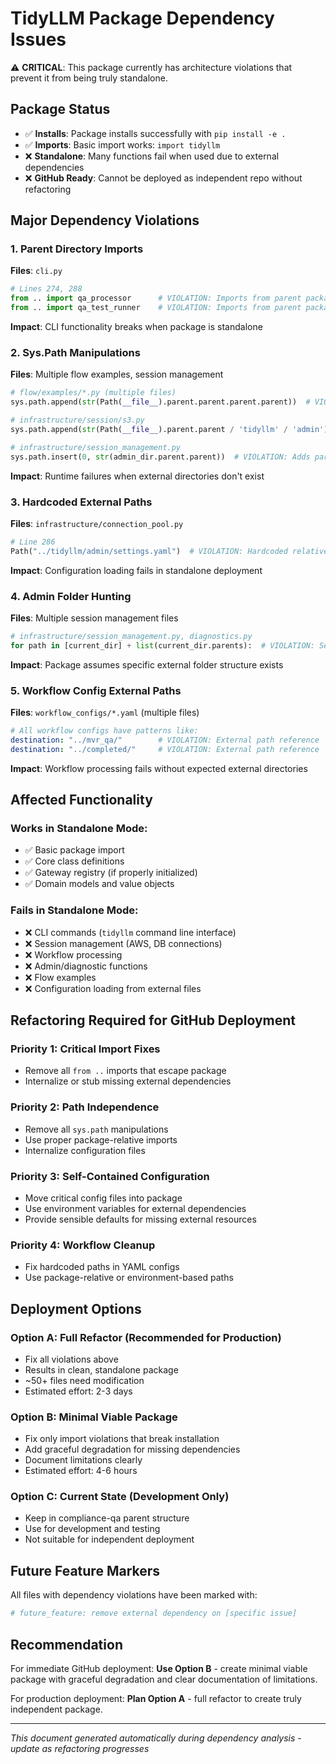 # TidyLLM Package Dependency Issues

⚠️ **CRITICAL**: This package currently has architecture violations that prevent it from being truly standalone.

## Package Status
- ✅ **Installs**: Package installs successfully with `pip install -e .`
- ✅ **Imports**: Basic import works: `import tidyllm`
- ❌ **Standalone**: Many functions fail when used due to external dependencies
- ❌ **GitHub Ready**: Cannot be deployed as independent repo without refactoring

## Major Dependency Violations

### 1. Parent Directory Imports
**Files**: `cli.py`
```python
# Lines 274, 288
from .. import qa_processor      # VIOLATION: Imports from parent package
from .. import qa_test_runner    # VIOLATION: Imports from parent package
```
**Impact**: CLI functionality breaks when package is standalone

### 2. Sys.Path Manipulations
**Files**: Multiple flow examples, session management
```python
# flow/examples/*.py (multiple files)
sys.path.append(str(Path(__file__).parent.parent.parent.parent))  # VIOLATION: Goes 4 levels up

# infrastructure/session/s3.py
sys.path.append(str(Path(__file__).parent.parent / 'tidyllm' / 'admin'))  # VIOLATION: Assumes parent structure

# infrastructure/session_management.py
sys.path.insert(0, str(admin_dir.parent.parent))  # VIOLATION: Adds parent.parent to path
```
**Impact**: Runtime failures when external directories don't exist

### 3. Hardcoded External Paths
**Files**: `infrastructure/connection_pool.py`
```python
# Line 286
Path("../tidyllm/admin/settings.yaml")  # VIOLATION: Hardcoded relative path outside package
```
**Impact**: Configuration loading fails in standalone deployment

### 4. Admin Folder Hunting
**Files**: Multiple session management files
```python
# infrastructure/session_management.py, diagnostics.py
for path in [current_dir] + list(current_dir.parents):  # VIOLATION: Searches up directory tree
```
**Impact**: Package assumes specific external folder structure exists

### 5. Workflow Config External Paths
**Files**: `workflow_configs/*.yaml` (multiple files)
```yaml
# All workflow configs have patterns like:
destination: "../mvr_qa/"        # VIOLATION: External path reference
destination: "../completed/"     # VIOLATION: External path reference
```
**Impact**: Workflow processing fails without expected external directories

## Affected Functionality

### Works in Standalone Mode:
- ✅ Basic package import
- ✅ Core class definitions
- ✅ Gateway registry (if properly initialized)
- ✅ Domain models and value objects

### Fails in Standalone Mode:
- ❌ CLI commands (`tidyllm` command line interface)
- ❌ Session management (AWS, DB connections)
- ❌ Workflow processing
- ❌ Admin/diagnostic functions
- ❌ Flow examples
- ❌ Configuration loading from external files

## Refactoring Required for GitHub Deployment

### Priority 1: Critical Import Fixes
- Remove all `from ..` imports that escape package
- Internalize or stub missing external dependencies

### Priority 2: Path Independence
- Remove all `sys.path` manipulations
- Use proper package-relative imports
- Internalize configuration files

### Priority 3: Self-Contained Configuration
- Move critical config files into package
- Use environment variables for external dependencies
- Provide sensible defaults for missing external resources

### Priority 4: Workflow Cleanup
- Fix hardcoded paths in YAML configs
- Use package-relative or environment-based paths

## Deployment Options

### Option A: Full Refactor (Recommended for Production)
- Fix all violations above
- Results in clean, standalone package
- ~50+ files need modification
- Estimated effort: 2-3 days

### Option B: Minimal Viable Package
- Fix only import violations that break installation
- Add graceful degradation for missing dependencies
- Document limitations clearly
- Estimated effort: 4-6 hours

### Option C: Current State (Development Only)
- Keep in compliance-qa parent structure
- Use for development and testing
- Not suitable for independent deployment

## Future Feature Markers

All files with dependency violations have been marked with:
```python
# future_feature: remove external dependency on [specific issue]
```

## Recommendation

For immediate GitHub deployment: **Use Option B** - create minimal viable package with graceful degradation and clear documentation of limitations.

For production deployment: **Plan Option A** - full refactor to create truly independent package.

---
*This document generated automatically during dependency analysis - update as refactoring progresses*